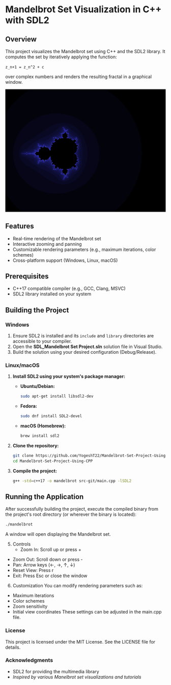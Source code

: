 # Mandelbrot Set Visualization in C++ with SDL2

## Overview

This project visualizes the Mandelbrot set using C++ and the SDL2 library. It computes the set by iteratively applying the function:

`z_n+1 = z_n^2 + c`

over complex numbers and renders the resulting fractal in a graphical window.

![Mandelbrot Preview](src.png)

## Features

*   Real-time rendering of the Mandelbrot set
*   Interactive zooming and panning
*   Customizable rendering parameters (e.g., maximum iterations, color schemes)
*   Cross-platform support (Windows, Linux, macOS)

## Prerequisites

*   C++17 compatible compiler (e.g., GCC, Clang, MSVC)
*   SDL2 library installed on your system

## Building the Project

### Windows

1.  Ensure SDL2 is installed and its `include` and `library` directories are accessible to your compiler.
2.  Open the **SDL\_Mandelbrot Set Project.sln** solution file in Visual Studio.
3.  Build the solution using your desired configuration (Debug/Release).

### Linux/macOS

1.  **Install SDL2 using your system's package manager:**

    *   **Ubuntu/Debian:**
        ```bash
        sudo apt-get install libsdl2-dev
        ```
    *   **Fedora:**
        ```bash
        sudo dnf install SDL2-devel
        ```
    *   **macOS (Homebrew):**
        ```bash
        brew install sdl2
        ```

2.  **Clone the repository:**
    ```bash
    git clone https://github.com/YogeshT22/Mandelbrot-Set-Project-Using-CPP.git
    cd Mandelbrot-Set-Project-Using-CPP
    ```

3.  **Compile the project:**
    ```bash
    g++ -std=c++17 -o mandelbrot src-git/main.cpp -lSDL2
    ```

## Running the Application

After successfully building the project, execute the compiled binary from the project's root directory (or wherever the binary is located):

```bash
./mandelbrot
```
A window will open displaying the Mandelbrot set.

5. Controls
   - Zoom In: Scroll up or press +
  - Zoom Out: Scroll down or press -
  - Pan: Arrow keys (←, →, ↑, ↓)
  - Reset View: Press r
  - Exit: Press Esc or close the window

6. Customization
You can modify rendering parameters such as:
  - Maximum iterations
  - Color schemes
  - Zoom sensitivity
  - Initial view coordinates
These settings can be adjusted in the main.cpp file.

### License
This project is licensed under the MIT License. See the LICENSE file for details.

### Acknowledgments
- SDL2 for providing the multimedia library
- <i>Inspired by various Manelbrot set visualizations and tutorials

